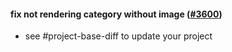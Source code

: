 #### fix not rendering category without image ([#3600](https://github.com/shopsys/shopsys/pull/3600))

-   see #project-base-diff to update your project
